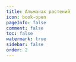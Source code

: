 ```yaml
---
title: Альманах растений
icon: book-open
pageInfo: false
comment: false
toc: false
watermark: true
sidebar: false
order: 2
---
```


<script setup>
    import { createApp,provide } from 'vue';
    import Almanac from '@source/components/plantsAlmanac/App.vue';
    provide("i18nLanguage",'en');
</script>

<Almanac />
